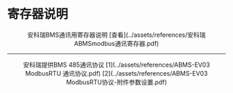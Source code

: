 # 寄存器说明

<center>
安科瑞BMS通讯用寄存器说明 [查看](../assets/references/安科瑞ABMSmodbus通讯寄存器.pdf)
</center>

---

<center>
安科瑞提供BMS 485通讯协议 [1](../assets/references/ABMS-EV03 ModbusRTU 通讯协议.pdf) [2](../assets/references/ABMS-EV03 ModbusRTU协议-附件参数设置.pdf)
</center>